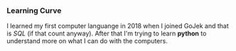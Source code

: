 ### Learning Curve
I learned my first computer languange in 2018 when I joined GoJek and that is *SQL* (if that count anyway). After that I'm trying to learn **python** to understand more on what I can do with the computers.
